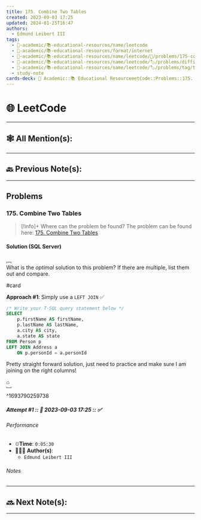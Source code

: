 ```yaml
---
title: 175. Combine Two Tables
created: 2023-09-03 17:25
updated: 2024-01-25T16:47
authors:
  - Edmund Leibert III
tags:
  - 🔴-academic/📚-educational-resources/name/leetcode
  - 🔴-academic/📚-educational-resources/format/internet
  - 🔴-academic/📚-educational-resources/name/leetcode/🔖/problems/175-combine-two-tables
  - 🔴-academic/📚-educational-resources/name/leetcode/🏷️/problems/difficulty/easy
  - 🔴-academic/📚-educational-resources/name/leetcode/🏷️/problems/tag/topic/database
  - study-note
cards-deck: 🔴 Academic::📚 Educational ResourceeetCode::Problems::175. Combine Two Tables
---
```


#  🌐 LeetCode

---

## 🕸️ All Mention(s): 

---

## 🔙 Previous Note(s):

---

##  Problems

### 175. Combine Two Tables

> [!info]+ Where can the problem be found?
> The problem can be found here: [175. Combine Two Tables](https://leetcode.com/problems/combine-two-tables/) 

#### Solution (SQL Server)

﹇<br>
What is the _optimal_ solution to this problem? If there are multiple, list them out and compare.

#card 

**Approach #1**: Simply use a `LEFT JOIN` ✅

```sql
/* Write your T-SQL query statement below */
SELECT 
    p.firstName AS firstName,
    p.lastName AS lastName,
    a.city AS city,
    a.state AS state
FROM Person p
LEFT JOIN Address a
    ON p.personId = a.personId
```

Pretty straight forward solution, just need to practice and make sure I am joining on the right columns!

⌂
<br>﹈<br>^1693790259738


##### Attempt #1 :: 📆 2023-09-03 17:25 :: ✅

###### Performance

- ⏲**Time**: `0:05:30`
- 🧔🏽‍♂️ **Author(s)**: 
	- `Edmund Leibert III`

###### Notes


---

## 🔜 Next Note(s):

---



